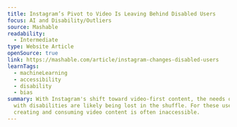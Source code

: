 ```yaml
---
title: Instagram’s Pivot to Video Is Leaving Behind Disabled Users
focus: AI and Disability/Outliers
source: Mashable
readability:
  - Intermediate
type: Website Article
openSource: true
link: https://mashable.com/article/instagram-changes-disabled-users
learnTags:
  - machineLearning
  - accessibility
  - disability
  - bias
summary: With Instagram's shift toward video-first content, the needs of users
  with disabilities are likely being lost in the shuffle. For these users,
  creating and consuming video content is often inaccessible.
---
```

